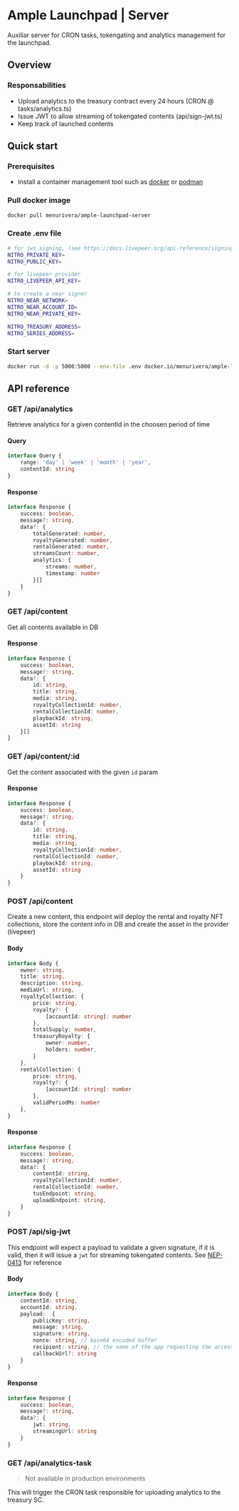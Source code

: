 # Ample Launchpad | Server
Auxiliar server for CRON tasks, tokengating and analytics management for the launchpad.

## Overview
### Responsabilities
- Upload analytics to the treasury contract every 24 hours (CRON @ tasks/analytics.ts)
- Issue JWT to allow streaming of tokengated contents (api/sign-jwt.ts)
- Keep track of launched contents

## Quick start
### Prerequisites
- Install a container management tool such as [docker](https://docker.com) or [podman](https://podman.io)

### Pull docker image
```sh
docker pull menurivera/ample-launchpad-server
```

### Create .env file
```sh 
# for jwt signing, (see https://docs.livepeer.org/api-reference/signing-key/create for reference)
NITRO_PRIVATE_KEY=
NITRO_PUBLIC_KEY=

# for livepeer provider
NITRO_LIVEPEER_API_KEY=

# to create a near signer 
NITRO_NEAR_NETWORK=
NITRO_NEAR_ACCOUNT_ID=
NITRO_NEAR_PRIVATE_KEY=

NITRO_TREASURY_ADDRESS=
NITRO_SERIES_ADDRESS=
```

### Start server
```sh
docker run -d -p 5000:5000 --env-file .env docker.io/menurivera/ample-launchpad-server
```

## API reference
### GET /api/analytics
Retrieve analytics for a given contentId in the choosen period of time
#### Query 
```typescript 
interface Query {
    range: 'day' | 'week' | 'month' | 'year',
    contentId: string
}
```

#### Response
```typescript 
interface Response {
    success: boolean,
    message?: string,
    data?: {
        totalGenerated: number,
        royaltyGenerated: number,
        rentalGenerated: number,
        streamsCount: number,
        analytics: {
            streams: number,
            timestamp: number
        }[]
    }
}
```

### GET /api/content
Get all contents available in DB
#### Response 
```typescript 
interface Response {
    success: boolean,
    message?: string,
    data?: {
        id: string,
        title: string,
        media: string,
        royaltyCollectionId: number,
        rentalCollectionId: number,
        playbackId: string,
        assetId: string
    }[]
}
```

### GET /api/content/:id
Get the content associated with the given `id` param
#### Response
```typescript 
interface Response {
    success: boolean,
    message?: string,
    data?: {
        id: string,
        title: string,
        media: string,
        royaltyCollectionId: number,
        rentalCollectionId: number,
        playbackId: string,
        assetId: string
    }
}
```

### POST /api/content
Create a new content, this endpoint will deploy the rental and royalty NFT collections, store the content info in DB and create the asset in the provider (livepeer)
#### Body
```typescript 
interface Body {
    owner: string,
    title: string,
    description: string,
    mediaUrl: string,
    royaltyCollection: {
        price: string,
        royalty?: {
            [accountId: string]: number
        },
        totalSupply: number,
        treasuryRoyalty: {
            owner: number,
            holders: number,
        }
    },
    rentalCollection: {
        price: string,
        royalty?: {
            [accountId: string]: number
        },
        validPeriodMs: number
    },
}
```

#### Response 
```typescript 
interface Response {
    success: boolean,
    message?: string,
    data?: {
        contentId: string,
        royaltyCollectionId: number,
        rentalCollectionId: number,
        tusEndpoint: string,
        uploadEndpoint: string,
    }
}
```

### POST /api/sig-jwt
This endpoint will expect a payload to validate a given signature, if it is valid, then it will issue a `jwt` for streaming tokengated contents. See [NEP-0413](https://github.com/near/NEPs/blob/master/neps/nep-0413.md) for reference
#### Body 
```typescript
interface Body {
    contentId: string,
    accountId: string,
    payload:  {
        publicKey: string,
        message: string,
        signature: string,
        nonce: string, // base64 encoded buffer 
        recipient: string, // the name of the app requesting the access
        callbackUrl?: string 
    }
}
```

#### Response 
```typescript 
interface Response {
    success: boolean,
    message?: string,
    data?: {
        jwt: string,
        streamingUrl: string
    }
}
```

### GET /api/analytics-task 
> Not available in production environments

This will trigger the CRON task responsible for uploading analytics to the treasury SC.
